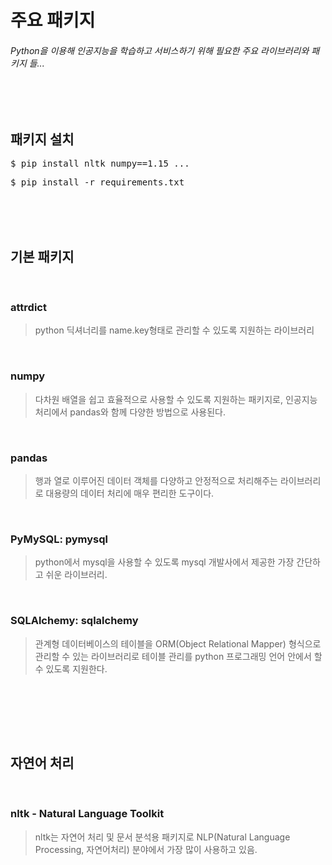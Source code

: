 # 주요 패키지
###### Python을 이용해 인공지능을 학습하고 서비스하기 위해 필요한 주요 라이브러리와 패키지 들...
</br></br>

## 패키지 설치
<pre>$ pip install nltk numpy==1.15 ...</pre>
<pre>$ pip install -r requirements.txt</pre>

</br></br></br>


## 기본 패키지
</br>

### attrdict
> python 딕셔너리를 name.key형태로 관리할 수 있도록 지원하는 라이브러리
</br>

### numpy
> 다차원 배열을 쉽고 효율적으로 사용할 수 있도록 지원하는 패키지로, 인공지능 처리에서 pandas와 함께 다양한 방법으로 사용된다.
</br>

### pandas
> 행과 열로 이루어진 데이터 객체를 다양하고 안정적으로 처리해주는 라이브러리로 대용량의 데이터 처리에 매우 편리한 도구이다.
</br>

### PyMySQL: pymysql
> python에서 mysql을 사용할 수 있도록 mysql 개발사에서 제공한 가장 간단하고 쉬운 라이브러리.
</br>

### SQLAlchemy: sqlalchemy
> 관계형 데이터베이스의 테이블을 ORM(Object Relational Mapper) 형식으로 관리할 수 있는 라이브러리로 테이블 관리를 python 프로그래밍 언어 안에서 할 수 있도록 지원한다.
</br>



</br></br></br>


## 자연어 처리
</br>

### nltk - Natural Language Toolkit
> nltk는 자연어 처리 및 문서 분석용 패키지로 NLP(Natural Language Processing, 자연어처리) 분야에서 가장 많이 사용하고 있음.

